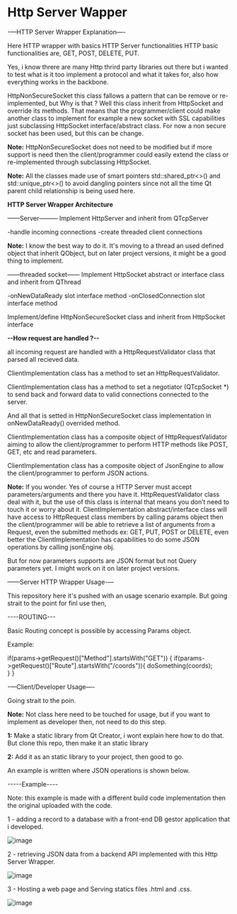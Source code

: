 # Http Server Wapper

-—HTTP Server Wrapper Explanation—-

Here HTTP wrapper with basics HTTP Server functionalities HTTP basic functionalities are, GET, POST, DELETE, PUT.

Yes, i know threre are many Http thrird party libraries out there but i wanted to test what is it too implement a protocol and what it takes for, also how everything works in the backbone.

HttpNonSecureSocket this class fallows a pattern that can be remove or re-implemented, but Why is that ? Well this class inherit from HttpSocket and override its methods. That means that the programmer/client could make another class to implement for example a new socket with SSL capabilities just subclassing HttpSocket interface/abstract class. For now a non secure socket has been used, but this can be change.

<b>Note:</b> HttpNonSecureSocket does not need to be modified but if more support is need then the client/programmer could easily extend the class or re-implemented through subclassing HttpSocket.

<b>Note:</b> All the classes made use of smart pointers std::shared_ptr<>() and std::unique_ptr<>() to avoid dangling pointers since not all the time Qt parent child relationship is being used here.

<b>HTTP Server Wrapper Architecture</b>

——Server———
Implement HttpServer and inherit from QTcpServer

-handle incoming connections
-create threaded client connections 

<b>Note:</b> I know the best way to do it. It's moving to a thread an used defined object that inherit QObject, but on later project versions, it might be a good thing to implement.

——threaded socket——
Implement HttpSocket abstract or interface class and inherit from QThread

-onNewDataReady slot interface method
-onClosedConnection slot interface method

Implement/define HttpNonSecureSocket class and inherit from HttpSocket interface

<b>--How request are handled ?--</b>

all incoming request are handled with a HttpRequestValidator class that parsed all recieved data.

ClientImplementation class has a method to set an HttpRequestValidator.

ClientImplementation class has a method to set a negotiator (QTcpSocket *) to send back and forward data to valid connections connected to the server.

And all that is setted in HttpNonSecureSocket class implementation in onNewDataReady() overrided method.

ClientImplementation class has a composite object of HttpRequestValidator aiming to allow the client/programmer to perform HTTP methods like POST, GET, etc and read parameters.

ClientImplementation class has a composite object of JsonEngine to allow the client/programmer to perform JSON actions.

<b>Note:</b> If you wonder. Yes of course a HTTP Server must accept parameters/arguments and there you have it. HttpRequestValidator class deal with it, but the use of this class is internal that means you don’t need to touch it or worry about it. ClientImplementation abstract/interface class will have access to HttpRequest class members by calling params object then the client/programmer will be able to retrieve a list of arguments from a Request, even the submitted methods ex: GET, PUT, POST or DELETE, even better the ClientImplementation has capabilities to do some JSON operations by calling jsonEngine obj.

But for now parameters supports are JSON format but not Query parameters yet. I might work on it on later project versions.

——Server HTTP Wrapper Usage-—

This repository here it's pushed with an usage scenario example. But going strait to the point for finl use then, 

----ROUTING---

Basic Routing concept is possible by accessing Params object.

Example:

if(params->getRequest()["Method"].startsWith("GET"))
{
     if(params->getRequest()["Route"].startsWith("/coords")){
        doSomething(coords);        
        }
}

-—Client/Developer Usage—-

Going strait to the poin.

<b>Note:</b> Not class here need to be touched for usage, but if you want to implement as developer then, not need to do this step.

<b>1:</b> Make a static library from Qt Creator, i wont explain here how to do that. But clone this repo, then make it an static library

<b>2:</b> Add it as an static library to your project, then good to go.

An example is written where JSON operations is shown below.

-----Example----

Note: this example is made with a different build code implementation then the original uploaded with the code.

1 - adding a record to a database with a front-end DB gestor application that i developed.

![image](https://user-images.githubusercontent.com/93591202/158585345-866c6ef5-5c41-4a95-859e-8ab439770a2c.png)

2 - retrieving JSON data from a backend API implemented with this Http Server Wrapper.

![image](https://user-images.githubusercontent.com/93591202/158585751-d2e1f841-a321-4f65-8545-b5b7c1fc249e.png)

3 - Hosting a web page and Serving statics files .html and .css.

![image](https://user-images.githubusercontent.com/93591202/162624755-89e1a1c8-02fc-4861-8389-88c57042f363.png)

